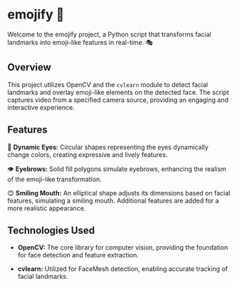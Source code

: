 # emojify 🤖

Welcome to the emojify project, a Python script that transforms facial landmarks into emoji-like features in real-time. 🎭

## Overview

This project utilizes OpenCV and the `cvlearn` module to detect facial landmarks and overlay emoji-like elements on the detected face. The script captures video from a specified camera source, providing an engaging and interactive experience.

## Features

👀 **Dynamic Eyes:** Circular shapes representing the eyes dynamically change colors, creating expressive and lively features.

👁️ **Eyebrows:** Solid fill polygons simulate eyebrows, enhancing the realism of the emoji-like transformation.

😊 **Smiling Mouth:** An elliptical shape adjusts its dimensions based on facial features, simulating a smiling mouth. Additional features are added for a more realistic appearance.

## Technologies Used

- **OpenCV:** The core library for computer vision, providing the foundation for face detection and feature extraction.

- **cvlearn:** Utilized for FaceMesh detection, enabling accurate tracking of facial landmarks.
